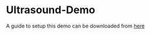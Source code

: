 # Ultrasound-Demo
A guide to setup this demo can be downloaded from [here](https://www.overleaf.com/project/66f572317bbf1dafe13ff15e)
